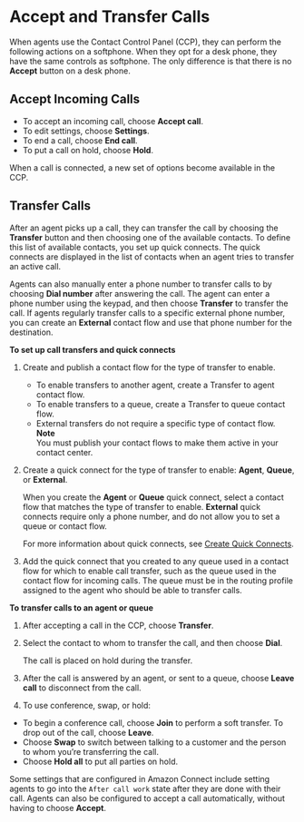 # Accept and Transfer Calls<a name="work-with-calls"></a>

When agents use the Contact Control Panel \(CCP\), they can perform the following actions on a softphone\. When they opt for a desk phone, they have the same controls as softphone\. The only difference is that there is no **Accept** button on a desk phone\.

## Accept Incoming Calls<a name="accept-calls"></a>
+ To accept an incoming call, choose **Accept call**\.
+ To edit settings, choose **Settings**\.
+ To end a call, choose **End call**\.
+ To put a call on hold, choose **Hold**\.

When a call is connected, a new set of options become available in the CCP\.

## Transfer Calls<a name="transfers"></a>

After an agent picks up a call, they can transfer the call by choosing the **Transfer** button and then choosing one of the available contacts\. To define this list of available contacts, you set up quick connects\. The quick connects are displayed in the list of contacts when an agent tries to transfer an active call\. 

Agents can also manually enter a phone number to transfer calls to by choosing **Dial number** after answering the call\. The agent can enter a phone number using the keypad, and then choose **Transfer** to transfer the call\. If agents regularly transfer calls to a specific external phone number, you can create an **External** contact flow and use that phone number for the destination\.

**To set up call transfers and quick connects**

1. Create and publish a contact flow for the type of transfer to enable\.
   + To enable transfers to another agent, create a Transfer to agent contact flow\.
   + To enable transfers to a queue, create a Transfer to queue contact flow\.
   + External transfers do not require a specific type of contact flow\.
**Note**  
You must publish your contact flows to make them active in your contact center\.

1. Create a quick connect for the type of transfer to enable: **Agent**, **Queue**, or **External**\.

   When you create the **Agent** or **Queue** quick connect, select a contact flow that matches the type of transfer to enable\. **External** quick connects require only a phone number, and do not allow you to set a queue or contact flow\.

   For more information about quick connects, see [Create Quick Connects](transfer.md#quick-connects)\.

1. Add the quick connect that you created to any queue used in a contact flow for which to enable call transfer, such as the queue used in the contact flow for incoming calls\. The queue must be in the routing profile assigned to the agent who should be able to transfer calls\. 

**To transfer calls to an agent or queue**

1. After accepting a call in the CCP, choose **Transfer**\.

1. Select the contact to whom to transfer the call, and then choose **Dial**\.

   The call is placed on hold during the transfer\.

1. After the call is answered by an agent, or sent to a queue, choose **Leave call** to disconnect from the call\.

1. To use conference, swap, or hold:
+ To begin a conference call, choose **Join** to perform a soft transfer\. To drop out of the call, choose **Leave**\.
+ Choose **Swap** to switch between talking to a customer and the person to whom you’re transferring the call\.
+ Choose **Hold all** to put all parties on hold\.

Some settings that are configured in Amazon Connect include setting agents to go into the `After call work` state after they are done with their call\. Agents can also be configured to accept a call automatically, without having to choose **Accept**\.